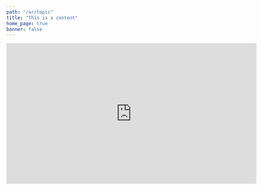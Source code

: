 ```yaml
---
path: "/ar/topic"
title: "This is a content"
home_page: true
banner: false
---
```


<topic-hero title="Demand & Supply" subtitle="There are many variations of passages of Lorem Ipsum available, but the majority have suffered alteration in some form, by injected humour, or randomised words which.">

<iframe width="652" height="367" src="https://www.youtube.com/embed/Ya76Mz1juvU?rel=0" frameborder="0" allow="autoplay; encrypted-media" allowfullscreen></iframe>
</topic-hero>

<topic-content>
</topic-content>
